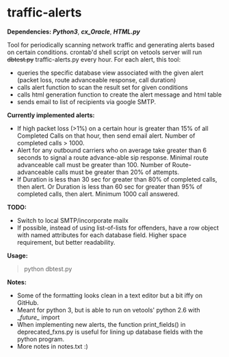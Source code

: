 # traffic-alerts

**Dependencies:** ***Python3***, ***cx_Oracle***, ***HTML.py***

Tool for periodically scanning network traffic and generating alerts based on certain conditions. crontab'd shell script on vetools server will run ~~dbtest.py~~ traffic-alerts.py every hour. For each alert, this tool: 

- queries the specific database view associated with the given alert (packet loss, route advanceable response, call duration)
- calls alert function to scan the result set for given conditions
- calls html generation function to create the alert message and html table
- sends email to list of recipients via google SMTP.

**Currently implemented alerts:**
- If high packet loss (>1%) on a certain hour is greater than 15% of all Completed Calls on that hour, then send email alert. Number of completed calls > 1000.
- Alert for any outbound carriers who on average take greater than 6 seconds to signal a route advance-able sip response. Minimal route advanceable call must be greater than 100. Number of Route-advanceable calls must be greater than 20% of attempts.
- If Duration is less than 30 sec for greater than 80% of completed calls, then alert. Or Duration is less than 60 sec for greater than 95% of completed calls, then alert. Minimum 1000 call answered.

**TODO:** 
- Switch to local SMTP/incorporate mailx
- If possible, instead of using list-of-lists for offenders, have a row object with named attributes for each database field. Higher space requirement, but better readability.

**Usage:**
> python dbtest.py

**Notes:**
- Some of the formatting looks clean in a text editor but a bit iffy on GitHub.
- Meant for python 3, but is able to run on vetools' python 2.6 with \__future\__ import
- When implementing new alerts, the function print_fields() in deprecated_fxns.py is useful for lining up database fields with the python program.
- More notes in notes.txt :)
